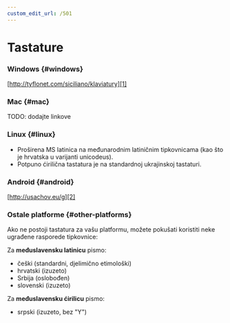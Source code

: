 ```yaml
---
custom_edit_url: /501
---
```


# Tastature

### Windows \{#windows}

[http://tyflonet.com/siciliano/klaviatury][1]

### Mac \{#mac}

TODO: dodajte linkove

### Linux \{#linux}

- Proširena MS latinica na međunarodnim latiničnim tipkovnicama (kao što je hrvatska u varijanti unicodeus).
- Potpuno ćirilična tastatura je na standardnoj ukrajinskoj tastaturi.

### Android \{#android}

[http://usachov.eu/g][2]

### Ostale platforme \{#other-platforms}

Ako ne postoji tastatura za vašu platformu, možete pokušati koristiti neke ugrađene rasporede tipkovnice:

Za **međuslavensku latinicu** pismo:

- češki (standardni, djelimično etimološki)
- hrvatski (izuzeto)
- Srbija (oslobođen)
- slovenski (izuzeto)

Za **međuslavensku ćirilicu** pismo:

- srpski (izuzeto, bez "Y")

[1]: http://tyflonet.com/siciliano/klaviatury

[2]: http://usachov.eu/g

